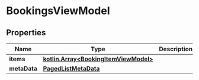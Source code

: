
# BookingsViewModel

## Properties
Name | Type | Description | Notes
------------ | ------------- | ------------- | -------------
**items** | [**kotlin.Array&lt;BookingItemViewModel&gt;**](BookingItemViewModel.md) |  |  [optional]
**metaData** | [**PagedListMetaData**](PagedListMetaData.md) |  |  [optional]



